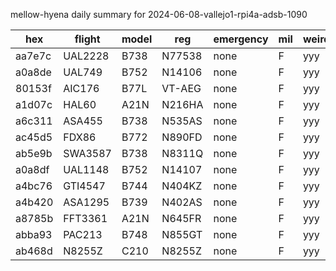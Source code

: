 mellow-hyena daily summary for 2024-06-08-vallejo1-rpi4a-adsb-1090

|hex|flight|model|reg|emergency|mil|weirdo|
|--|--|--|--|--|--|--|
|aa7e7c|UAL2228|B738|N77538|none|F|yyy|
|a0a8de|UAL749|B752|N14106|none|F|yyy|
|80153f|AIC176|B77L|VT-AEG|none|F|yyy|
|a1d07c|HAL60|A21N|N216HA|none|F|yyy|
|a6c311|ASA455|B738|N535AS|none|F|yyy|
|ac45d5|FDX86|B772|N890FD|none|F|yyy|
|ab5e9b|SWA3587|B738|N8311Q|none|F|yyy|
|a0a8df|UAL1148|B752|N14107|none|F|yyy|
|a4bc76|GTI4547|B744|N404KZ|none|F|yyy|
|a4b420|ASA1295|B739|N402AS|none|F|yyy|
|a8785b|FFT3361|A21N|N645FR|none|F|yyy|
|abba93|PAC213|B748|N855GT|none|F|yyy|
|ab468d|N8255Z|C210|N8255Z|none|F|yyy|
